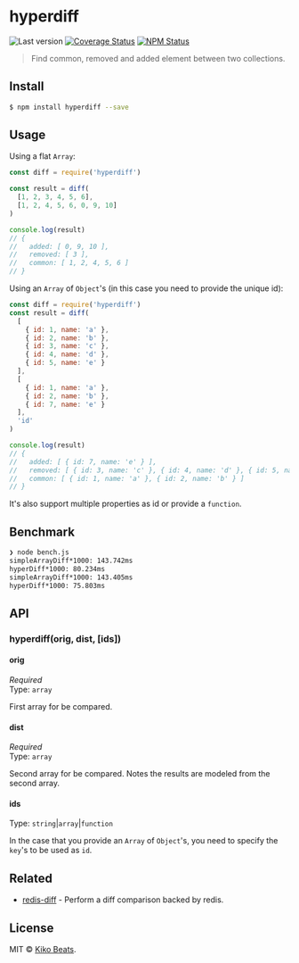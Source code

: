 # hyperdiff

![Last version](https://img.shields.io/github/tag/Kikobeats/hyperdiff.svg?style=flat-square)
[![Coverage Status](https://img.shields.io/coveralls/Kikobeats/hyperdiff.svg?style=flat-square)](https://coveralls.io/github/Kikobeats/hyperdiff)
[![NPM Status](https://img.shields.io/npm/dm/hyperdiff.svg?style=flat-square)](https://www.npmjs.org/package/hyperdiff)

> Find common, removed and added element between two collections.

## Install

```bash
$ npm install hyperdiff --save
```

## Usage

Using a flat `Array`:

```js
const diff = require('hyperdiff')

const result = diff(
  [1, 2, 3, 4, 5, 6],
  [1, 2, 4, 5, 6, 0, 9, 10]
)

console.log(result)
// {
//   added: [ 0, 9, 10 ],
//   removed: [ 3 ],
//   common: [ 1, 2, 4, 5, 6 ]
// }
```

Using an `Array` of `Object`'s (in this case you need to provide the unique id):

```js
const diff = require('hyperdiff')
const result = diff(
  [
    { id: 1, name: 'a' },
    { id: 2, name: 'b' },
    { id: 3, name: 'c' },
    { id: 4, name: 'd' },
    { id: 5, name: 'e' }
  ],
  [
    { id: 1, name: 'a' },
    { id: 2, name: 'b' },
    { id: 7, name: 'e' }
  ],
  'id'
)

console.log(result)
// {
//   added: [ { id: 7, name: 'e' } ],
//   removed: [ { id: 3, name: 'c' }, { id: 4, name: 'd' }, { id: 5, name: 'e' } ],
//   common: [ { id: 1, name: 'a' }, { id: 2, name: 'b' } ]
// }
```

It's also support multiple properties as id or provide a `function`.

## Benchmark

```bash
❯ node bench.js
simpleArrayDiff*1000: 143.742ms
hyperDiff*1000: 80.234ms
simpleArrayDiff*1000: 143.405ms
hyperDiff*1000: 75.803ms
```

## API

### hyperdiff(orig, dist, [ids])

#### orig

*Required*<br>
Type: `array`

First array for be compared.

#### dist

*Required*<br>
Type: `array`

Second array for be compared. Notes the results are modeled from the second array.

#### ids

Type: `string`|`array`|`function`

In the case that you provide an `Array` of `Object`'s, you need to specify the `key`'s to be used as `id`.

## Related

* [redis-diff](https://github.com/Kikobeats/redis-diff) - Perform a diff comparison backed by redis.

## License

MIT © [Kiko Beats](https://github.com/Kikobeats).
